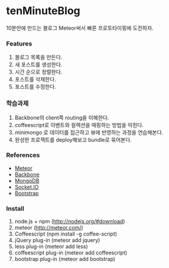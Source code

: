 tenMinuteBlog
=============

10분만에 만드는 블로그
Meteor써서 빠른 프로토타이핑에 도전하자.

### Features
1. 블로그 목록을 만든다.
1. 새 포스트를 생성한다.
1. 시간 순으로 정렬한다.
1. 포스트를 삭제한다.
1. 포스트를 수정한다.

### 학습과제
1. Backbone의 client쪽 routing을 이해한다.
1. coffeescript로 이벤트와 컬렉션을 매핑하는 방법을 익힌다.
1. minimongo 로 데이터를 접근하고 뷰에 반영하는 과정을 연습해본다.
1. 완성한 프로젝트를 deploy해보고 bundle로 묶어본다.

### References
* [Meteor](http://meteor.com/)
* [Backbone](http://documentcloud.github.com/backbone/)
* [MongoDB](http://www.mongodb.org/)
* [Socket.IO](http://socket.io/)
* [Bootstrap](http://twitter.github.com/bootstrap)

### Install
1. node.js + npm (http://nodejs.org/#download)
1. meteor (http://meteor.com/)
1. Coffeescript (npm install -g coffee-script)
1. jQuery plug-in (meteor add jquery)
1. less plug-in (meteor add less)
1. coffeescript plug-in (meteor add coffeescript)
1. bootstrap plug-in (meteor add bootstrap)
